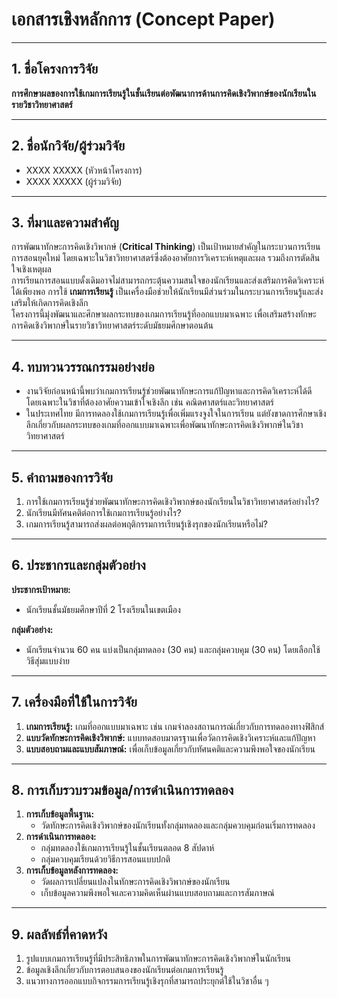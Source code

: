 # เอกสารเชิงหลักการ (Concept Paper)

---

## 1. ชื่อโครงการวิจัย
**การศึกษาผลของการใช้เกมการเรียนรู้ในชั้นเรียนต่อพัฒนาการด้านการคิดเชิงวิพากษ์ของนักเรียนในรายวิชาวิทยาศาสตร์**

---

## 2. ชื่อนักวิจัย/ผู้ร่วมวิจัย
- XXXX XXXXX (หัวหน้าโครงการ)  
- XXXX XXXXX (ผู้ร่วมวิจัย)  

---

## 3. ที่มาและความสำคัญ
การพัฒนาทักษะการคิดเชิงวิพากษ์ (**Critical Thinking**) เป็นเป้าหมายสำคัญในกระบวนการเรียนการสอนยุคใหม่ โดยเฉพาะในวิชาวิทยาศาสตร์ซึ่งต้องอาศัยการวิเคราะห์เหตุและผล รวมถึงการตัดสินใจเชิงเหตุผล  
การเรียนการสอนแบบดั้งเดิมอาจไม่สามารถกระตุ้นความสนใจของนักเรียนและส่งเสริมการคิดวิเคราะห์ได้เพียงพอ การใช้ **เกมการเรียนรู้** เป็นเครื่องมือช่วยให้นักเรียนมีส่วนร่วมในกระบวนการเรียนรู้และส่งเสริมให้เกิดการคิดเชิงลึก  
โครงการนี้มุ่งพัฒนาและศึกษาผลกระทบของเกมการเรียนรู้ที่ออกแบบมาเฉพาะ เพื่อเสริมสร้างทักษะการคิดเชิงวิพากษ์ในรายวิชาวิทยาศาสตร์ระดับมัธยมศึกษาตอนต้น  

---

## 4. ทบทวนวรรณกรรมอย่างย่อ
- งานวิจัยก่อนหน้านี้พบว่าเกมการเรียนรู้ช่วยพัฒนาทักษะการแก้ปัญหาและการคิดวิเคราะห์ได้ดี โดยเฉพาะในวิชาที่ต้องอาศัยความเข้าใจเชิงลึก เช่น คณิตศาสตร์และวิทยาศาสตร์  
- ในประเทศไทย มีการทดลองใช้เกมการเรียนรู้เพื่อเพิ่มแรงจูงใจในการเรียน แต่ยังขาดการศึกษาเชิงลึกเกี่ยวกับผลกระทบของเกมที่ออกแบบมาเฉพาะเพื่อพัฒนาทักษะการคิดเชิงวิพากษ์ในวิชาวิทยาศาสตร์  

---

## 5. คำถามของการวิจัย
1. การใช้เกมการเรียนรู้ช่วยพัฒนาทักษะการคิดเชิงวิพากษ์ของนักเรียนในวิชาวิทยาศาสตร์อย่างไร?  
2. นักเรียนมีทัศนคติต่อการใช้เกมการเรียนรู้อย่างไร?  
3. เกมการเรียนรู้สามารถส่งผลต่อพฤติกรรมการเรียนรู้เชิงรุกของนักเรียนหรือไม่?  

---

## 6. ประชากรและกลุ่มตัวอย่าง
**ประชากรเป้าหมาย:**  
- นักเรียนชั้นมัธยมศึกษาปีที่ 2 โรงเรียนในเขตเมือง  

**กลุ่มตัวอย่าง:**  
- นักเรียนจำนวน 60 คน แบ่งเป็นกลุ่มทดลอง (30 คน) และกลุ่มควบคุม (30 คน) โดยเลือกใช้วิธีสุ่มแบบง่าย  

---

## 7. เครื่องมือที่ใช้ในการวิจัย
1. **เกมการเรียนรู้:** เกมที่ออกแบบมาเฉพาะ เช่น เกมจำลองสถานการณ์เกี่ยวกับการทดลองทางฟิสิกส์  
2. **แบบวัดทักษะการคิดเชิงวิพากษ์:** แบบทดสอบมาตรฐานเพื่อวัดการคิดเชิงวิเคราะห์และแก้ปัญหา  
3. **แบบสอบถามและแบบสัมภาษณ์:** เพื่อเก็บข้อมูลเกี่ยวกับทัศนคติและความพึงพอใจของนักเรียน  

---

## 8. การเก็บรวบรวมข้อมูล/การดำเนินการทดลอง
1. **การเก็บข้อมูลพื้นฐาน:**  
   - วัดทักษะการคิดเชิงวิพากษ์ของนักเรียนทั้งกลุ่มทดลองและกลุ่มควบคุมก่อนเริ่มการทดลอง  
2. **การดำเนินการทดลอง:**  
   - กลุ่มทดลองใช้เกมการเรียนรู้ในชั้นเรียนตลอด 8 สัปดาห์  
   - กลุ่มควบคุมเรียนด้วยวิธีการสอนแบบปกติ  
3. **การเก็บข้อมูลหลังการทดลอง:**  
   - วัดผลการเปลี่ยนแปลงในทักษะการคิดเชิงวิพากษ์ของนักเรียน  
   - เก็บข้อมูลความพึงพอใจและความคิดเห็นผ่านแบบสอบถามและการสัมภาษณ์  

---

## 9. ผลลัพธ์ที่คาดหวัง
1. รูปแบบเกมการเรียนรู้ที่มีประสิทธิภาพในการพัฒนาทักษะการคิดเชิงวิพากษ์ในนักเรียน  
2. ข้อมูลเชิงลึกเกี่ยวกับการตอบสนองของนักเรียนต่อเกมการเรียนรู้  
3. แนวทางการออกแบบกิจกรรมการเรียนรู้เชิงรุกที่สามารถประยุกต์ใช้ในวิชาอื่น ๆ  
